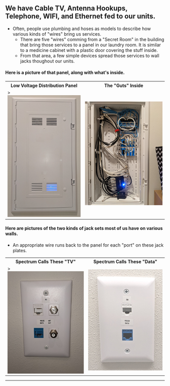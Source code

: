 ## We have Cable TV, Antenna Hookups, Telephone, WIFI, and Ethernet fed to our units.
-  Often, people use plumbing and hoses as models to describe how various kinds of "wires" bring us services.
	-  There are five "wires" comming from a "Secret Room" in the building that bring those services to a panel in our laundry room.  It is similar to a medicine cabinet with a plastic door covering the stuff inside.
	 -  From that area, a few simple devices spread those services to wall jacks thoughout our units.
#### Here is a picture of that panel, along with what's inside.
<table>
	<tr>
		<th>Low Voltage Distribution Panel</th>
		<th>The "Guts" Inside</th>
	</tr>	
	<tr> 
		<td>>
			<img src="./Panel-2.jpg">
		</td>
		<td>
			<img src="./Panel-1.jpg">
		</td>
	</tr>
</table>
		
#### Here are pictures of the two kinds of jack sets most of us have on various walls.	 
-  An appropriate wire runs back to the panel for each "port" on these jack plates.
<table>
	<tr>
		<th>Spectrum Calls These "TV"</th>
		<th>Spectrum Calls These "Data"</th>
	</tr>	
	<tr> 
		<td>>
			<img src="./TV-Jacks.jpg">
		</td>
		<td>
			<img src="./Data-Jacks.jpg">
		</td>
	</tr>
</table>
	 
   
   * * *

